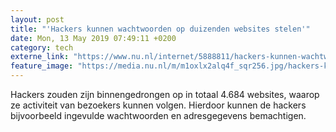 ```yaml
---
layout: post
title: "'Hackers kunnen wachtwoorden op duizenden websites stelen'"
date: Mon, 13 May 2019 07:49:11 +0200
category: tech
externe_link: "https://www.nu.nl/internet/5888811/hackers-kunnen-wachtwoorden-op-duizenden-websites-stelen.html"
feature_image: "https://media.nu.nl/m/m1oxlx2alq4f_sqr256.jpg/hackers-kunnen-wachtwoorden-op-duizenden-websites-stelen.jpg"
---
```


Hackers zouden zijn binnengedrongen op in totaal 4.684 websites, waarop ze activiteit van bezoekers kunnen volgen. Hierdoor kunnen de hackers bijvoorbeeld ingevulde wachtwoorden en adresgegevens bemachtigen.
